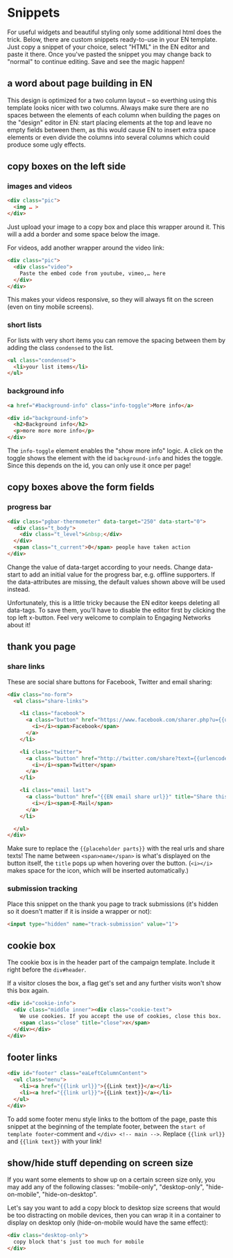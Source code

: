 # Snippets

For useful widgets and beautiful styling only some additional html does the trick. Below, there are custom snippets ready-to-use in your EN template. Just copy a snippet of your choice, select "HTML" in the EN editor and paste it there. Once you've pasted the snippet you may change back to "normal" to continue editing. Save and see the magic happen!

## a word about page building in EN

This design is optimized for a two column layout – so everthing using this template looks nicer with two columns. Always make sure there are no spaces between the elements of each column when building the pages on the "design" editor in EN: start placing elements at the top and leave no empty fields between them, as this would cause EN to insert extra space elements or even divide the columns into several columns which could produce some ugly effects.

## copy boxes on the left side

### images and videos

```html
<div class="pic">
  <img … >
</div>
```

Just upload your image to a copy box and place this wrapper around it. This will a add a border and some space below the image.

For videos, add another wrapper around the video link:

```html
<div class="pic">
  <div class="video">
    Paste the embed code from youtube, vimeo,… here
  </div>
</div>
```

This makes your videos responsive, so they will always fit on the screen (even on tiny mobile screens).

### short lists

For lists with very short items you can remove the spacing between them by adding the class `condensed` to the list.

```html
<ul class="condensed">
  <li>your list items</li>
</ul>
```

### background info

```html
<a href="#background-info" class="info-toggle">More info</a>

<div id="background-info">
  <h2>Background info</h2>
  <p>more more more info</p>
</div>
```

The `info-toggle` element enables the "show more info" logic. A click on the toggle shows the element with the id `background-info` and hides the toggle. Since this depends on the id, you can only use it once per page!


## copy boxes above the form fields

### progress bar

```html
<div class="pgbar-thermometer" data-target="250" data-start="0">
  <div class="t_body">
    <div class="t_level">&nbsp;</div>
  </div>
  <span class="t_current">0</span> people have taken action
</div>
```

Change the value of data-target according to your needs. Change data-start to add an initial value for the progress bar, e.g. offline supporters. If the data-attributes are missing, the default values shown above will be used instead.

Unfortunately, this is a little tricky because the EN editor keeps deleting all data-tags. To save them, you'll have to disable the editor first by clicking the top left x-button. Feel very welcome to complain to Engaging Networks about it!

## thank you page

### share links

These are social share buttons for Facebook, Twitter and email sharing:

```html
<div class="no-form">
  <ul class="share-links">

    <li class="facebook">
      <a class="button" href="https://www.facebook.com/sharer.php?u={{urlencoded url}}" title="Share this via Facebook!" target="_blank" data-share="facebook">
        <i></i><span>Facebook</span>
      </a>
    </li>

    <li class="twitter">
      <a class="button" href="http://twitter.com/share?text={{urlencoded share text}}&amp;url={{urlencoded url}}" title="Share this via Twitter!" target="_blank" data-share="twitter">
        <i></i><span>Twitter</span>
      </a>
    </li>

    <li class="email last">
      <a class="button" href="{{EN email share url}}" title="Share this via E-Mail!" target="_blank" data-share="email">
        <i></i><span>E-Mail</span>
      </a>
    </li>

  </ul>
</div>
```

Make sure to replace the `{{placeholder parts}}` with the real urls and share texts! The name between `<span>name</span>` is what's displayed on the button itself, the `title` pops up when hovering over the button. (`<i></i>` makes space for the icon, which will be inserted automatically.)

### submission tracking

Place this snippet on the thank you page to track submissions (it's hidden so it doesn't matter if it is inside a wrapper or not):

```html
<input type="hidden" name="track-submission" value="1">
```

## cookie box

The cookie box is in the header part of the campaign template. Include it right before the `div#header`.

If a visitor closes the box, a flag get's set and any further visits won't show this box again.

```html
<div id="cookie-info">
  <div class="middle inner"><div class="cookie-text">
    We use cookies. If you accept the use of cookies, close this box.
    <span class="close" title="close">x</span>
  </div></div>
</div>
```

## footer links

```html
<div id="footer" class="eaLeftColumnContent">
  <ul class="menu">
    <li><a href="{{link url}}">{{Link text}}</a></li>
    <li><a href="{{link url}}">{{Link text}}</a></li>
  </ul>
</div>
```

To add some footer menu style links to the bottom of the page, paste this snippet at the beginning of the template footer, between the `start of template footer`-comment and `</div> <!-- main -->`. Replace `{{link url}}` and `{{link text}}` with your link!

## show/hide stuff depending on screen size

If you want some elements to show up on a certain screen size only, you may add any of the following classes: "mobile-only", "desktop-only", "hide-on-mobile", "hide-on-desktop".

Let's say you want to add a copy block to desktop size screens that would be too distracting on mobile devices, then you can wrap it in a container to display on desktop only (hide-on-mobile would have the same effect):

```html
<div class="desktop-only">
  copy block that's just too much for mobile
</div>
```
